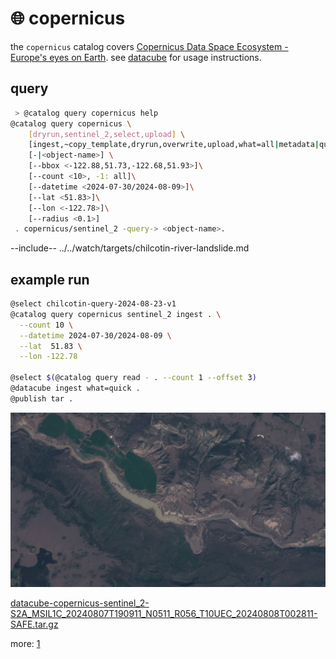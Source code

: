 # 🌐 copernicus

the `copernicus` catalog covers [Copernicus Data Space Ecosystem - Europe's eyes on Earth](https://dataspace.copernicus.eu/). see [datacube](../) for usage instructions.

## query

```bash
 > @catalog query copernicus help
@catalog query copernicus \
	[dryrun,sentinel_2,select,upload] \
	[ingest,~copy_template,dryrun,overwrite,upload,what=all|metadata|quick|<suffix>] \
	[-|<object-name>] \
	[--bbox <-122.88,51.73,-122.68,51.93>]\
	[--count <10>, -1: all]\
	[--datetime <2024-07-30/2024-08-09>]\
	[--lat <51.83>]\
	[--lon <-122.78>]\
	[--radius <0.1>]
 . copernicus/sentinel_2 -query-> <object-name>.
```

--include-- ../../watch/targets/chilcotin-river-landslide.md

## example run

```bash
@select chilcotin-query-2024-08-23-v1
@catalog query copernicus sentinel_2 ingest . \
  --count 10 \
  --datetime 2024-07-30/2024-08-09 \
  --lat  51.83 \
  --lon -122.78

@select $(@catalog query read - . --count 1 --offset 3)
@datacube ingest what=quick .
@publish tar .
```

![image](https://github.com/kamangir/assets/blob/main/blue-geo/chilcotin-query-2024-08-23-v1.png?raw=true)

[datacube-copernicus-sentinel_2-S2A_MSIL1C_20240807T190911_N0511_R056_T10UEC_20240808T002811-SAFE.tar.gz](https://kamangir-public.s3.ca-central-1.amazonaws.com/datacube-copernicus-sentinel_2-S2A_MSIL1C_20240807T190911_N0511_R056_T10UEC_20240808T002811-SAFE.tar.gz)

more: [1](https://arash-kamangir.medium.com/%EF%B8%8F-conversations-with-ai-183-53e60268d40e)